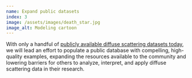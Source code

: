 ```yaml
---
name: Expand public datasets
index: 3
image: /assets/images/death_star.jpg
image_alt: Modeling cartoon
---
```


With only a handful of [publicly available diffuse scattering datasets today](https://data.sbgrid.org/data/datasets/xray/), we will lead an effort to populate a public database with compelling, high-quality examples, expanding the resources available to the community and lowering barriers for others to analyze, interpret, and apply diffuse scattering data in their research. 

